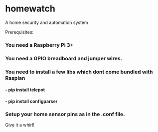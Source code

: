 # homewatch
A home security and automation system

Prerequisites:
### You need a Raspberry Pi 3+
### You need a GPIO breadboard and jumper wires.
### You need to install a few libs which dont come bundled with Raspian
#### - pip install telepot
#### - pip install configparser
### Setup your home sensor pins as in the .conf file.

Give it a whirl!
